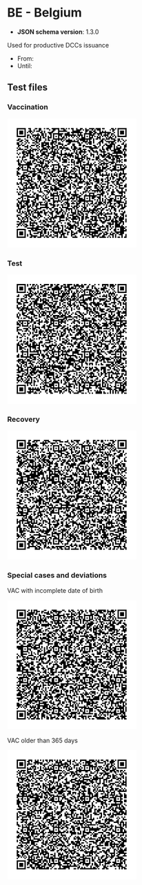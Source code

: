 # BE - Belgium

* **JSON schema version**: 1.3.0

Used for productive DCCs issuance
* From: 
* Until:

## Test files

### Vaccination

![VAC](VAC.png)

### Test

![TEST](TEST.png)


### Recovery

![REC](REC.png)

### Special cases and deviations
VAC with incomplete date of birth

![VAC_INCOMPLETE_DOB](specialcases/VAC_INCOMPLETE_DOB.png)

VAC older than 365 days

![VACC_OLDER_THAN_365_DAYS](specialcases/VACC_OLDER_THAN_365_DAYS.png)
